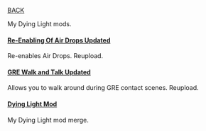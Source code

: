 
[BACK](..)

My Dying Light mods.

#### [Re-Enabling Of Air Drops Updated](https://github.com/Biblioklept/dying-light-air-drops-mod)
Re-enables Air Drops. Reupload.

#### [GRE Walk and Talk Updated](https://github.com/Biblioklept/dying-light-walk-and-talk-mod)
Allows you to walk around during GRE contact scenes. Reupload.

#### [Dying Light Mod](https://github.com/Biblioklept/dying-light-mod)
My Dying Light mod merge.